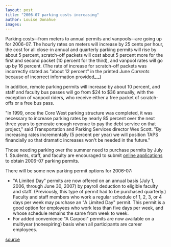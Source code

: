 ```yaml
---
layout: post
title: "2006-07 parking costs increasing"
author: Louise Donahue 
images:
---
```


Parking costs--from meters to annual permits and vanpools--are going up for 2006-07. The hourly rates on meters will increase by 25 cents per hour, the cost for all close-in annual and quarterly parking permits will rise by about 5 percent, scratch-off packets will cost about 5 percent more for the first and second packet (10 percent for the third), and vanpool rates will go up by 16 percent. (The rate of increase for scratch-off packets was incorrectly stated as "about 12 percent" in the printed June _Currents_ because of incorrect information provided_._)

In addition, remote parking permits will increase by about 10 percent, and staff and faculty bus passes will go from $24 to $36 annually, with the exception of vanpool riders, who receive either a free packet of scratch-offs or a free bus pass.

"In 1999, once the Core West parking structure was completed, it was necessary to increase parking rates by nearly 85 percent over the next three years to generate enough revenue to pay the debt service on that project," said Transportation and Parking Services director Wes Scott. "By increasing rates incrementally (5 percent per year) we will position TAPS financially so that dramatic increases won't be needed in the future."

Those needing parking over the summer need to purchase permits by July 1. Students, staff, and faculty are encouraged to submit [online applications][1] to obtain 2006-07 parking permits.

There will be some new parking permit options for 2006-07:

* "A Limited Day" permits are now offered on an annual basis (July 1, 2006, through June 30, 2007) by payroll deduction to eligible faculty and staff. (Previously, this type of permit had to be purchased quarterly.) Faculty and staff members who work a regular schedule of 1, 2, 3, or 4 days per week may purchase an "A Limited Day" permit. This permit is a good option for employees who work less than five days per week, and whose schedule remains the same from week to week.
* For added convenience "A Carpool" permits are now available on a multiyear (nonexpiring) basis when all participants are career employees.

[1]: https://tapsosxserver.ucsc.edu/staff2006/sf2006.htm

[source](http://www1.ucsc.edu/currents/05-06/05-29/parking.asp "Permalink to parking")
